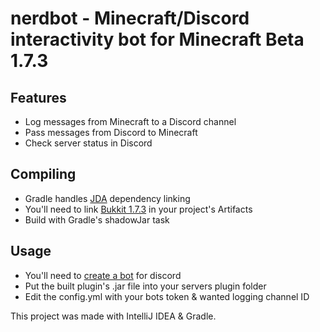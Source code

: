 # nerdbot - Minecraft/Discord interactivity bot for Minecraft Beta 1.7.3
## Features
* Log messages from Minecraft to a Discord channel
* Pass messages from Discord to Minecraft
* Check server status in Discord

## Compiling
* Gradle handles [JDA](https://github.com/discord-jda/JDA) dependency linking
* You'll need to link [Bukkit 1.7.3](https://archive.org/details/minecraftarchive) in your project's Artifacts
* Build with Gradle's shadowJar task

## Usage
* You'll need to [create a bot](https://discord.com/developers/docs/getting-started) for discord
* Put the built plugin's .jar file into your servers plugin folder
* Edit the config.yml with your bots token & wanted logging channel ID

This project was made with IntelliJ IDEA & Gradle.